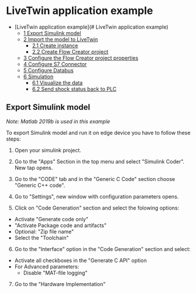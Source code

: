 # LiveTwin application example 

- [LiveTwin application example](# LiveTwin application example)
  - [1 Export Simulink model ](#Export_Simulink_model)
  - [2 Import the model to LiveTwin ](#2-Import)
    - [2.1 Create instance](#21-Instance)
    - [2.2 Create Flow Creator project](#22-Flow-Creator-project)
  - [3 Configure the Flow Creator project properties](#3-Configure-project)
  - [4 Configure S7 Connector ](#4-S7-Connector)
  - [5 Configure Databus](#5-Databus)
  - [6 Simulation](#6-Simulation)
    - [6.1 Visualize the data ](#7-Vizualization)
    - [6.2 Send shock status back to PLC](#7-Sending-shock-status)


## Export Simulink model 

*Note: Matlab 2019b is used in this example*

To export Simulink model and run it on edge device you have to follow these steps: 

1) Open your simulink project. 

2) Go to the "Apps" Section in the top menu and select "Simulink Coder". New tap opens. 

3) Go to the "CODE" tab and in the "Generic C Code" section choose "Generic C++ code". 

4) Go to "Settings", new window with configuration parameters opens. 

5) Click on "Code Generation" section and select the folowing options: 
  - Activate "Generate code only"
  - "Activate Package code and artifacts"
  - Optional: "Zip file name"
  - Select the "Toolchain"
 
6) Go to the "Interface" option in the "Code Generation" section and select: 
  - Activate all checkboxes in the "Generate C API" option
  - For Advanced parameters: 
    - Disable "MAT-file logging"


7) Go to the "Hardware Implementation"  